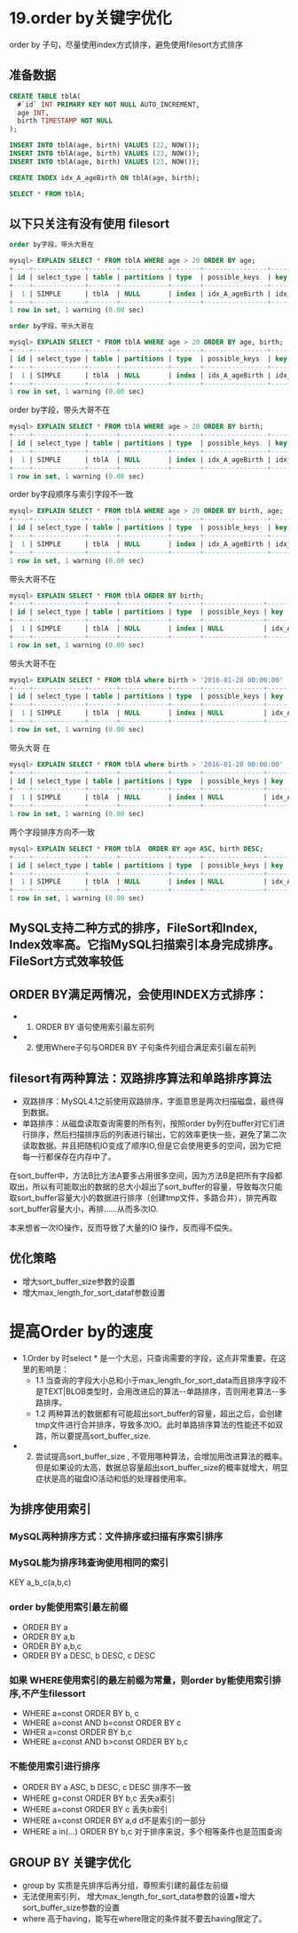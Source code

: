 # 19.order by关键字优化
order by 子句，尽量使用index方式排序，避免使用filesort方式排序

## 准备数据
```sql
CREATE TABLE tblA(
  #`id` INT PRIMARY KEY NOT NULL AUTO_INCREMENT,
  age INT,
  birth TIMESTAMP NOT NULL 
);

INSERT INTO tblA(age, birth) VALUES (22, NOW());
INSERT INTO tblA(age, birth) VALUES (23, NOW());
INSERT INTO tblA(age, birth) VALUES (23, NOW());

CREATE INDEX idx_A_ageBirth ON tblA(age, birth);

SELECT * FROM tblA;

```

## 以下只关注有没有使用 filesort
```sql
order by字段，带头大哥在

mysql> EXPLAIN SELECT * FROM tblA WHERE age > 20 ORDER BY age;
+----+-------------+-------+------------+-------+----------------+----------------+---------+------+------+----------+--------------------------+
| id | select_type | table | partitions | type  | possible_keys  | key            | key_len | ref  | rows | filtered | Extra                    |
+----+-------------+-------+------------+-------+----------------+----------------+---------+------+------+----------+--------------------------+
|  1 | SIMPLE      | tblA  | NULL       | index | idx_A_ageBirth | idx_A_ageBirth | 9       | NULL |    3 |   100.00 | Using where; Using index |
+----+-------------+-------+------------+-------+----------------+----------------+---------+------+------+----------+--------------------------+
1 row in set, 1 warning (0.00 sec)


```

```sql
order by字段，带头大哥在

mysql> EXPLAIN SELECT * FROM tblA WHERE age > 20 ORDER BY age, birth;
+----+-------------+-------+------------+-------+----------------+----------------+---------+------+------+----------+--------------------------+
| id | select_type | table | partitions | type  | possible_keys  | key            | key_len | ref  | rows | filtered | Extra                    |
+----+-------------+-------+------------+-------+----------------+----------------+---------+------+------+----------+--------------------------+
|  1 | SIMPLE      | tblA  | NULL       | index | idx_A_ageBirth | idx_A_ageBirth | 9       | NULL |    3 |   100.00 | Using where; Using index |
+----+-------------+-------+------------+-------+----------------+----------------+---------+------+------+----------+--------------------------+
1 row in set, 1 warning (0.00 sec)
```

order by字段，带头大哥不在
```sql
mysql> EXPLAIN SELECT * FROM tblA WHERE age > 20 ORDER BY birth;
+----+-------------+-------+------------+-------+----------------+----------------+---------+------+------+----------+------------------------------------------+
| id | select_type | table | partitions | type  | possible_keys  | key            | key_len | ref  | rows | filtered | Extra                                    |
+----+-------------+-------+------------+-------+----------------+----------------+---------+------+------+----------+------------------------------------------+
|  1 | SIMPLE      | tblA  | NULL       | index | idx_A_ageBirth | idx_A_ageBirth | 9       | NULL |    3 |   100.00 | Using where; Using index; Using filesort |
+----+-------------+-------+------------+-------+----------------+----------------+---------+------+------+----------+------------------------------------------+
1 row in set, 1 warning (0.00 sec)
```

order by字段顺序与索引字段不一致
```sql
mysql> EXPLAIN SELECT * FROM tblA WHERE age > 20 ORDER BY birth, age;
+----+-------------+-------+------------+-------+----------------+----------------+---------+------+------+----------+------------------------------------------+
| id | select_type | table | partitions | type  | possible_keys  | key            | key_len | ref  | rows | filtered | Extra                                    |
+----+-------------+-------+------------+-------+----------------+----------------+---------+------+------+----------+------------------------------------------+
|  1 | SIMPLE      | tblA  | NULL       | index | idx_A_ageBirth | idx_A_ageBirth | 9       | NULL |    3 |   100.00 | Using where; Using index; Using filesort |
+----+-------------+-------+------------+-------+----------------+----------------+---------+------+------+----------+------------------------------------------+
1 row in set, 1 warning (0.00 sec)

```

带头大哥不在
```sql
mysql> EXPLAIN SELECT * FROM tblA ORDER BY birth;
+----+-------------+-------+------------+-------+---------------+----------------+---------+------+------+----------+-----------------------------+
| id | select_type | table | partitions | type  | possible_keys | key            | key_len | ref  | rows | filtered | Extra                       |
+----+-------------+-------+------------+-------+---------------+----------------+---------+------+------+----------+-----------------------------+
|  1 | SIMPLE      | tblA  | NULL       | index | NULL          | idx_A_ageBirth | 9       | NULL |    3 |   100.00 | Using index; Using filesort |
+----+-------------+-------+------------+-------+---------------+----------------+---------+------+------+----------+-----------------------------+
1 row in set, 1 warning (0.00 sec)
```

带头大哥不在
```sql
mysql> EXPLAIN SELECT * FROM tblA where birth > '2016-01-28 00:00:00'  ORDER BY birth;
+----+-------------+-------+------------+-------+---------------+----------------+---------+------+------+----------+------------------------------------------+
| id | select_type | table | partitions | type  | possible_keys | key            | key_len | ref  | rows | filtered | Extra                                    |
+----+-------------+-------+------------+-------+---------------+----------------+---------+------+------+----------+------------------------------------------+
|  1 | SIMPLE      | tblA  | NULL       | index | NULL          | idx_A_ageBirth | 9       | NULL |    3 |    33.33 | Using where; Using index; Using filesort |
+----+-------------+-------+------------+-------+---------------+----------------+---------+------+------+----------+------------------------------------------+
1 row in set, 1 warning (0.00 sec)

```
带头大哥 在
```sql
mysql> EXPLAIN SELECT * FROM tblA where birth > '2016-01-28 00:00:00'  ORDER BY age;
+----+-------------+-------+------------+-------+---------------+----------------+---------+------+------+----------+--------------------------+
| id | select_type | table | partitions | type  | possible_keys | key            | key_len | ref  | rows | filtered | Extra                    |
+----+-------------+-------+------------+-------+---------------+----------------+---------+------+------+----------+--------------------------+
|  1 | SIMPLE      | tblA  | NULL       | index | NULL          | idx_A_ageBirth | 9       | NULL |    3 |    33.33 | Using where; Using index |
+----+-------------+-------+------------+-------+---------------+----------------+---------+------+------+----------+--------------------------+
1 row in set, 1 warning (0.00 sec)


```
两个字段排序方向不一致
```sql
mysql> EXPLAIN SELECT * FROM tblA  ORDER BY age ASC, birth DESC;
+----+-------------+-------+------------+-------+---------------+----------------+---------+------+------+----------+-----------------------------+
| id | select_type | table | partitions | type  | possible_keys | key            | key_len | ref  | rows | filtered | Extra                       |
+----+-------------+-------+------------+-------+---------------+----------------+---------+------+------+----------+-----------------------------+
|  1 | SIMPLE      | tblA  | NULL       | index | NULL          | idx_A_ageBirth | 9       | NULL |    3 |   100.00 | Using index; Using filesort |
+----+-------------+-------+------------+-------+---------------+----------------+---------+------+------+----------+-----------------------------+
1 row in set, 1 warning (0.00 sec)

```

## MySQL支持二种方式的排序，FileSort和Index, Index效率高。它指MySQL扫描索引本身完成排序。FileSort方式效率较低

## ORDER BY满足两情况，会使用INDEX方式排序：
- 1. ORDER BY 语句使用索引最左前列
- 2. 使用Where子句与ORDER BY 子句条件列组合满足索引最左前列


## filesort有两种算法：双路排序算法和单路排序算法

- 双路排序：MySQL4.1之前使用双路排序，字面意思是两次扫描磁盘，最终得到数据。
- 单路排序：从磁盘读取查询需要的所有列，按照order by列在buffer对它们进行排序，然后扫描排序后的列表进行输出，它的效率更快一些，避免了第二次读取数据。并且把随机IO变成了顺序IO,但是它会使用更多的空间，因为它把每一行都保存在内存中了。


在sort_buffer中，方法B比方法A要多占用很多空间，因为方法B是把所有字段都取出，所以有可能取出的数据的总大小超出了sort_buffer的容量，导致每次只能取sort_buffer容量大小的数据进行排序（创建tmp文件，多路合并），排完再取sort_buffer容量大小，再排......从而多次IO.

本来想省一次IO操作，反而导致了大量的IO 操作，反而得不偿失。


## 优化策略
- 增大sort_buffer_size参数的设置
- 增大max_length_for_sort_dataf参数设置

# 提高Order by的速度
- 1.Order by 时select  * 是一个大忌，只查询需要的字段，这点非常重要。在这里的影响是：
    - 1.1 当查询的字段大小总和小于max_length_for_sort_data而且排序字段不是TEXT|BLOB类型时，会用改进后的算法--单路排序，否则用老算法--多路排序。
    - 1.2 两种算法的数据都有可能超出sort_buffer的容量，超出之后，会创建 tmp文件进行合并排序，导致多次IO。此时单路排序算法的性能还不如双路，所以要提高sort_buffer_size.
- 2. 尝试提高sort_buffer_size  , 不管用哪种算法，会增加用改进算法的概率。但是如果设的太高，数据总容量超出sort_buffer_size的概率就增大，明显症状是高的磁盘IO活动和低的处理器使用率。


## 为排序使用索引
### MySQL两种排序方式：文件排序或扫描有序索引排序
### MySQL能为排序玮查询使用相同的索引


KEY a_b_c(a,b,c)

### order by能使用索引最左前缀
- ORDER BY a
- ORDER BY a,b
- ORDER BY a,b,c
- ORDER BY a DESC, b DESC, c DESC

### 如果 WHERE使用索引的最左前缀为常量，则order by能使用索引排序,不产生filessort

- WHERE a=const ORDER BY b, c
- WHERE a=const AND b=const ORDER BY c
- WHER  a=const ORDER BY b,c
- WHERE a=const AND b>const ORDER BY b,c 

### 不能使用索引进行排序
- ORDER BY a ASC, b DESC, c DESC  排序不一致
- WHERE g=const ORDER BY b,c      丢失a索引
- WHERE a=const ORDER BY c        丢失b索引
- WHERE a=const ORDER BY a,d      d不是索引的一部分
- WHERE a in(...) ORDER BY b,c    对于排序来说，多个相等条件也是范围查询


## GROUP BY 关键字优化
- group by 实质是先排序后再分组，尊照索引建的最佳左前缀
- 无法使用索引列， 增大max_length_for_sort_data参数的设置+增大sort_buffer_size参数的设置
- where 高于having，能写在where限定的条件就不要去having限定了。